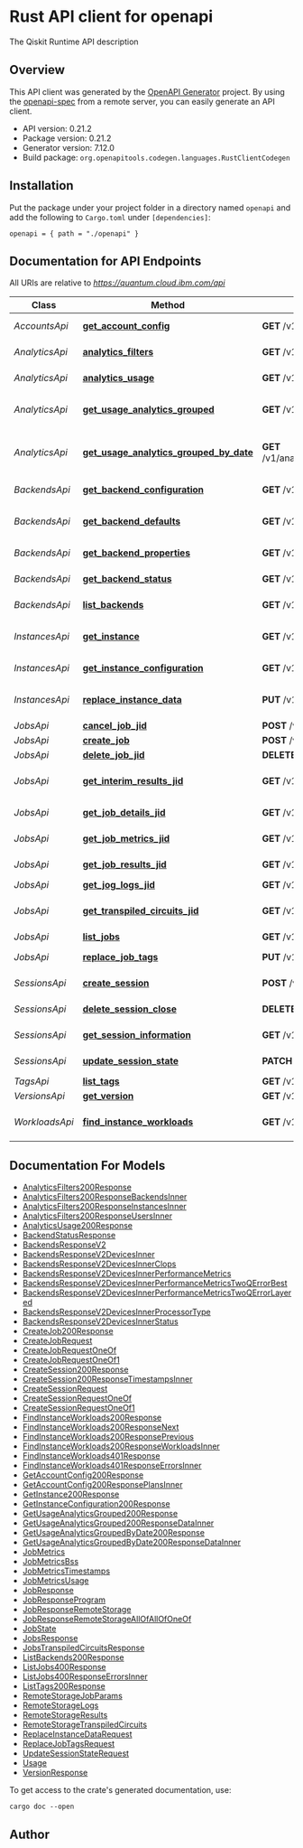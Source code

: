 # Rust API client for openapi

The Qiskit Runtime API description


## Overview

This API client was generated by the [OpenAPI Generator](https://openapi-generator.tech) project.  By using the [openapi-spec](https://openapis.org) from a remote server, you can easily generate an API client.

- API version: 0.21.2
- Package version: 0.21.2
- Generator version: 7.12.0
- Build package: `org.openapitools.codegen.languages.RustClientCodegen`

## Installation

Put the package under your project folder in a directory named `openapi` and add the following to `Cargo.toml` under `[dependencies]`:

```
openapi = { path = "./openapi" }
```

## Documentation for API Endpoints

All URIs are relative to *https://quantum.cloud.ibm.com/api*

Class | Method | HTTP request | Description
------------ | ------------- | ------------- | -------------
*AccountsApi* | [**get_account_config**](docs/AccountsApi.md#get_account_config) | **GET** /v1/accounts/{id} | Get account configuration
*AnalyticsApi* | [**analytics_filters**](docs/AnalyticsApi.md#analytics_filters) | **GET** /v1/analytics/filters | Get analytics filters
*AnalyticsApi* | [**analytics_usage**](docs/AnalyticsApi.md#analytics_usage) | **GET** /v1/analytics/usage | Get usage analytics
*AnalyticsApi* | [**get_usage_analytics_grouped**](docs/AnalyticsApi.md#get_usage_analytics_grouped) | **GET** /v1/analytics/usage_grouped | Get usage analytics grouped
*AnalyticsApi* | [**get_usage_analytics_grouped_by_date**](docs/AnalyticsApi.md#get_usage_analytics_grouped_by_date) | **GET** /v1/analytics/usage_grouped_by_date | Get usage analytics grouped by date
*BackendsApi* | [**get_backend_configuration**](docs/BackendsApi.md#get_backend_configuration) | **GET** /v1/backends/{id}/configuration | Get backend configuration
*BackendsApi* | [**get_backend_defaults**](docs/BackendsApi.md#get_backend_defaults) | **GET** /v1/backends/{id}/defaults | Get backend default settings
*BackendsApi* | [**get_backend_properties**](docs/BackendsApi.md#get_backend_properties) | **GET** /v1/backends/{id}/properties | Get backend properties
*BackendsApi* | [**get_backend_status**](docs/BackendsApi.md#get_backend_status) | **GET** /v1/backends/{id}/status | Get backend status
*BackendsApi* | [**list_backends**](docs/BackendsApi.md#list_backends) | **GET** /v1/backends | List your backends
*InstancesApi* | [**get_instance**](docs/InstancesApi.md#get_instance) | **GET** /v1/instance | Get current instance details
*InstancesApi* | [**get_instance_configuration**](docs/InstancesApi.md#get_instance_configuration) | **GET** /v1/instances/configuration | Get instance configuration
*InstancesApi* | [**replace_instance_data**](docs/InstancesApi.md#replace_instance_data) | **PUT** /v1/instances/configuration | Update instance configuration
*JobsApi* | [**cancel_job_jid**](docs/JobsApi.md#cancel_job_jid) | **POST** /v1/jobs/{id}/cancel | Cancel a job
*JobsApi* | [**create_job**](docs/JobsApi.md#create_job) | **POST** /v1/jobs | Run a job
*JobsApi* | [**delete_job_jid**](docs/JobsApi.md#delete_job_jid) | **DELETE** /v1/jobs/{id} | Delete a job
*JobsApi* | [**get_interim_results_jid**](docs/JobsApi.md#get_interim_results_jid) | **GET** /v1/jobs/{id}/interim_results | List job interim results
*JobsApi* | [**get_job_details_jid**](docs/JobsApi.md#get_job_details_jid) | **GET** /v1/jobs/{id} | List job details
*JobsApi* | [**get_job_metrics_jid**](docs/JobsApi.md#get_job_metrics_jid) | **GET** /v1/jobs/{id}/metrics | Get job metrics
*JobsApi* | [**get_job_results_jid**](docs/JobsApi.md#get_job_results_jid) | **GET** /v1/jobs/{id}/results | List job results
*JobsApi* | [**get_jog_logs_jid**](docs/JobsApi.md#get_jog_logs_jid) | **GET** /v1/jobs/{id}/logs | List job logs
*JobsApi* | [**get_transpiled_circuits_jid**](docs/JobsApi.md#get_transpiled_circuits_jid) | **GET** /v1/jobs/{id}/transpiled_circuits | Get job transpiled circuits
*JobsApi* | [**list_jobs**](docs/JobsApi.md#list_jobs) | **GET** /v1/jobs | List jobs
*JobsApi* | [**replace_job_tags**](docs/JobsApi.md#replace_job_tags) | **PUT** /v1/jobs/{id}/tags | Replace job tags
*SessionsApi* | [**create_session**](docs/SessionsApi.md#create_session) | **POST** /v1/sessions | Create a session
*SessionsApi* | [**delete_session_close**](docs/SessionsApi.md#delete_session_close) | **DELETE** /v1/sessions/{id}/close | Close job session
*SessionsApi* | [**get_session_information**](docs/SessionsApi.md#get_session_information) | **GET** /v1/sessions/{id} | Get a session
*SessionsApi* | [**update_session_state**](docs/SessionsApi.md#update_session_state) | **PATCH** /v1/sessions/{id} | Update a session
*TagsApi* | [**list_tags**](docs/TagsApi.md#list_tags) | **GET** /v1/tags | List tags
*VersionsApi* | [**get_version**](docs/VersionsApi.md#get_version) | **GET** /v1/versions | Get version
*WorkloadsApi* | [**find_instance_workloads**](docs/WorkloadsApi.md#find_instance_workloads) | **GET** /v1/workloads | List user instance workloads


## Documentation For Models

 - [AnalyticsFilters200Response](docs/AnalyticsFilters200Response.md)
 - [AnalyticsFilters200ResponseBackendsInner](docs/AnalyticsFilters200ResponseBackendsInner.md)
 - [AnalyticsFilters200ResponseInstancesInner](docs/AnalyticsFilters200ResponseInstancesInner.md)
 - [AnalyticsFilters200ResponseUsersInner](docs/AnalyticsFilters200ResponseUsersInner.md)
 - [AnalyticsUsage200Response](docs/AnalyticsUsage200Response.md)
 - [BackendStatusResponse](docs/BackendStatusResponse.md)
 - [BackendsResponseV2](docs/BackendsResponseV2.md)
 - [BackendsResponseV2DevicesInner](docs/BackendsResponseV2DevicesInner.md)
 - [BackendsResponseV2DevicesInnerClops](docs/BackendsResponseV2DevicesInnerClops.md)
 - [BackendsResponseV2DevicesInnerPerformanceMetrics](docs/BackendsResponseV2DevicesInnerPerformanceMetrics.md)
 - [BackendsResponseV2DevicesInnerPerformanceMetricsTwoQErrorBest](docs/BackendsResponseV2DevicesInnerPerformanceMetricsTwoQErrorBest.md)
 - [BackendsResponseV2DevicesInnerPerformanceMetricsTwoQErrorLayered](docs/BackendsResponseV2DevicesInnerPerformanceMetricsTwoQErrorLayered.md)
 - [BackendsResponseV2DevicesInnerProcessorType](docs/BackendsResponseV2DevicesInnerProcessorType.md)
 - [BackendsResponseV2DevicesInnerStatus](docs/BackendsResponseV2DevicesInnerStatus.md)
 - [CreateJob200Response](docs/CreateJob200Response.md)
 - [CreateJobRequest](docs/CreateJobRequest.md)
 - [CreateJobRequestOneOf](docs/CreateJobRequestOneOf.md)
 - [CreateJobRequestOneOf1](docs/CreateJobRequestOneOf1.md)
 - [CreateSession200Response](docs/CreateSession200Response.md)
 - [CreateSession200ResponseTimestampsInner](docs/CreateSession200ResponseTimestampsInner.md)
 - [CreateSessionRequest](docs/CreateSessionRequest.md)
 - [CreateSessionRequestOneOf](docs/CreateSessionRequestOneOf.md)
 - [CreateSessionRequestOneOf1](docs/CreateSessionRequestOneOf1.md)
 - [FindInstanceWorkloads200Response](docs/FindInstanceWorkloads200Response.md)
 - [FindInstanceWorkloads200ResponseNext](docs/FindInstanceWorkloads200ResponseNext.md)
 - [FindInstanceWorkloads200ResponsePrevious](docs/FindInstanceWorkloads200ResponsePrevious.md)
 - [FindInstanceWorkloads200ResponseWorkloadsInner](docs/FindInstanceWorkloads200ResponseWorkloadsInner.md)
 - [FindInstanceWorkloads401Response](docs/FindInstanceWorkloads401Response.md)
 - [FindInstanceWorkloads401ResponseErrorsInner](docs/FindInstanceWorkloads401ResponseErrorsInner.md)
 - [GetAccountConfig200Response](docs/GetAccountConfig200Response.md)
 - [GetAccountConfig200ResponsePlansInner](docs/GetAccountConfig200ResponsePlansInner.md)
 - [GetInstance200Response](docs/GetInstance200Response.md)
 - [GetInstanceConfiguration200Response](docs/GetInstanceConfiguration200Response.md)
 - [GetUsageAnalyticsGrouped200Response](docs/GetUsageAnalyticsGrouped200Response.md)
 - [GetUsageAnalyticsGrouped200ResponseDataInner](docs/GetUsageAnalyticsGrouped200ResponseDataInner.md)
 - [GetUsageAnalyticsGroupedByDate200Response](docs/GetUsageAnalyticsGroupedByDate200Response.md)
 - [GetUsageAnalyticsGroupedByDate200ResponseDataInner](docs/GetUsageAnalyticsGroupedByDate200ResponseDataInner.md)
 - [JobMetrics](docs/JobMetrics.md)
 - [JobMetricsBss](docs/JobMetricsBss.md)
 - [JobMetricsTimestamps](docs/JobMetricsTimestamps.md)
 - [JobMetricsUsage](docs/JobMetricsUsage.md)
 - [JobResponse](docs/JobResponse.md)
 - [JobResponseProgram](docs/JobResponseProgram.md)
 - [JobResponseRemoteStorage](docs/JobResponseRemoteStorage.md)
 - [JobResponseRemoteStorageAllOfAllOfOneOf](docs/JobResponseRemoteStorageAllOfAllOfOneOf.md)
 - [JobState](docs/JobState.md)
 - [JobsResponse](docs/JobsResponse.md)
 - [JobsTranspiledCircuitsResponse](docs/JobsTranspiledCircuitsResponse.md)
 - [ListBackends200Response](docs/ListBackends200Response.md)
 - [ListJobs400Response](docs/ListJobs400Response.md)
 - [ListJobs400ResponseErrorsInner](docs/ListJobs400ResponseErrorsInner.md)
 - [ListTags200Response](docs/ListTags200Response.md)
 - [RemoteStorageJobParams](docs/RemoteStorageJobParams.md)
 - [RemoteStorageLogs](docs/RemoteStorageLogs.md)
 - [RemoteStorageResults](docs/RemoteStorageResults.md)
 - [RemoteStorageTranspiledCircuits](docs/RemoteStorageTranspiledCircuits.md)
 - [ReplaceInstanceDataRequest](docs/ReplaceInstanceDataRequest.md)
 - [ReplaceJobTagsRequest](docs/ReplaceJobTagsRequest.md)
 - [UpdateSessionStateRequest](docs/UpdateSessionStateRequest.md)
 - [Usage](docs/Usage.md)
 - [VersionResponse](docs/VersionResponse.md)


To get access to the crate's generated documentation, use:

```
cargo doc --open
```

## Author



